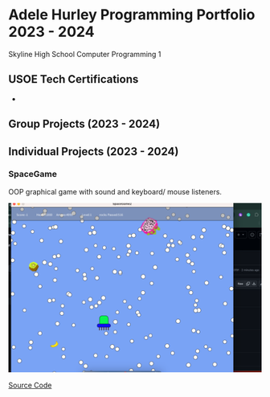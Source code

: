 # Adele Hurley Programming Portfolio 2023 - 2024
Skyline High School Computer Programming 1

## USOE Tech Certifications
*

## Group Projects (2023 - 2024)

## Individual Projects (2023 - 2024)

### SpaceGame
OOP graphical game with sound and keyboard/ mouse listeners.

![Gameplay](images/sg1.png)

[Source Code]()
